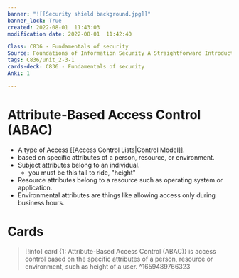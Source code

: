 ```yaml
---
banner: "![[Security shield background.jpg]]"
banner_lock: True
created: 2022-08-01  11:43:03
modification date: 2022-08-01  11:42:40

Class: C836 - Fundamentals of security
Source: Foundations of Information Security A Straightforward Introduction
tags: C836/unit_2-3-1
cards-deck: C836 - Fundamentals of security
Anki: 1

---
```


# Attribute-Based Access Control (ABAC)
- A type of Access [[Access Control Lists|Control Model]].
- based on specific attributes of a person, resource, or environment.
- Subject attributes belong to an individual.
	- you must be this tall to ride, "height"
- Resource attributes belong to a resource such as operating system or application.
- Environmental attributes are things like allowing access only during business hours.

# Cards
>[!info] card
>{1: Attribute-Based Access Control (ABAC)} is access control based on the specific attributes of a person, resource or environment, such as height of a user.
^1659489766323

